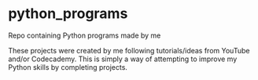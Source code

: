 # python_programs
Repo containing Python programs made by me

These projects were created by me following tutorials/ideas from YouTube and/or Codecademy. 
This is simply a way of attempting to improve my Python skills by completing projects. 


